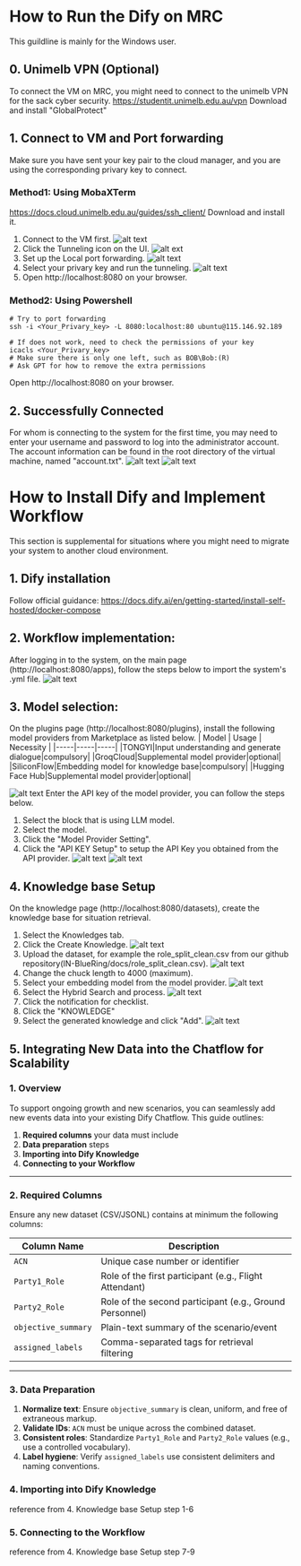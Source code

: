 # How to Run the Dify on MRC
This guildline is mainly for the Windows user.

## 0. Unimelb VPN (Optional)

To connect the VM on MRC, you might need to connect to the unimelb VPN for the sack cyber security.
https://studentit.unimelb.edu.au/vpn
Download and install "GlobalProtect"

## 1. Connect to VM and Port forwarding
Make sure you have sent your key pair to the cloud manager, and you are using the corresponding privary key to connect.

### Method1: Using MobaXTerm
https://docs.cloud.unimelb.edu.au/guides/ssh_client/
Download and install it.
1. Connect to the VM first.
![alt text](https://github.com/FEIT-COMP90082-2025-SM1/IN-BlueRing/blob/main/src/docker/image-4.png)
1. Click the Tunneling icon on the UI. ![alt ext](https://github.com/FEIT-COMP90082-2025-SM1/IN-BlueRing/blob/main/src/docker/image.png)
2. Set up the Local port forwarding. ![alt text](https://github.com/FEIT-COMP90082-2025-SM1/IN-BlueRing/blob/main/src/docker/image-1.png)
3. Select your privary key and run the tunneling. ![alt text](https://github.com/FEIT-COMP90082-2025-SM1/IN-BlueRing/blob/main/src/docker/image-2.png)
4. Open http://localhost:8080 on your browser.

### Method2: Using Powershell
```shell
# Try to port forwarding
ssh -i <Your_Privary_key> -L 8080:localhost:80 ubuntu@115.146.92.189

# If does not work, need to check the permissions of your key
icacls <Your_Privary_key>
# Make sure there is only one left, such as BOB\Bob:(R)
# Ask GPT for how to remove the extra permissions
```
Open http://localhost:8080 on your browser.

## 2. Successfully Connected
For whom is connecting to the system for the first time, you may need to enter your username and password to log into the administrator account. The account information can be found in the root directory of the virtual machine, named "account.txt".
![alt text](https://github.com/FEIT-COMP90082-2025-SM1/IN-BlueRing/blob/main/src/docker/image-5.png)
![alt text](https://github.com/FEIT-COMP90082-2025-SM1/IN-BlueRing/blob/main/src/docker/image-3.png)


# How to Install Dify and Implement Workflow

This section is supplemental for situations where you might need to migrate your system to another cloud environment.

## 1. Dify installation

Follow official guidance:
https://docs.dify.ai/en/getting-started/install-self-hosted/docker-compose

## 2. Workflow implementation:

After logging in to the system, on the main page (http://localhost:8080/apps), follow the steps below to import the system's .yml file.
![alt text](https://github.com/FEIT-COMP90082-2025-SM1/IN-BlueRing/blob/main/src/docker/image-6.png)

## 3. Model selection:

On the plugins page (http://localhost:8080/plugins), install the following model providers from Marketplace as listed below.
| Model | Usage | Necessity |
|-----|-----|-----|
|TONGYI|Input understanding and generate dialogue|compulsory|
|GroqCloud|Supplemental model provider|optional|
|SiliconFlow|Embedding model for knowledge base|compulsory|
|Hugging Face Hub|Supplemental model provider|optional|

![alt text](https://github.com/FEIT-COMP90082-2025-SM1/IN-BlueRing/blob/main/src/docker/image-7.png)
Enter the API key of the model provider, you can follow the steps below.
1. Select the block that is using LLM model.
2. Select the model.
3. Click the "Model Provider Setting".
4. Click the "API KEY Setup" to setup the API Key you obtained from the API provider.
![alt text](https://github.com/FEIT-COMP90082-2025-SM1/IN-BlueRing/blob/main/src/docker/image-8.png)
![alt text](https://github.com/FEIT-COMP90082-2025-SM1/IN-BlueRing/blob/main/src/docker/image-9.png)

## 4. Knowledge base Setup

On the knowledge page (http://localhost:8080/datasets), create the knowledge base for situation retrieval.
1. Select the Knowledges tab.
2. Click the Create Knowledge.
![alt text](https://github.com/FEIT-COMP90082-2025-SM1/IN-BlueRing/blob/main/src/docker/image-10.png)
3. Upload the dataset, for example the role_split_clean.csv from our github repository(IN-BlueRing/docs/role_split_clean.csv). 
![alt text](https://github.com/FEIT-COMP90082-2025-SM1/IN-BlueRing/blob/main/src/docker/image-11.png)
4. Change the chuck length to 4000 (maximum).
5. Select your embedding model from the model provider.
![alt text](https://github.com/FEIT-COMP90082-2025-SM1/IN-BlueRing/blob/main/src/docker/image-12.png)
6. Select the Hybrid Search and process.
![alt text](https://github.com/FEIT-COMP90082-2025-SM1/IN-BlueRing/blob/main/src/docker/image-13.png)
7. Click the notification for checklist.
8. Click the "KNOWLEDGE"
9. Select the generated knowledge and click "Add".
![alt text](https://github.com/FEIT-COMP90082-2025-SM1/IN-BlueRing/blob/main/src/docker/image-14.png)


## 5. Integrating New Data into the Chatflow for Scalability

### 1. Overview
To support ongoing growth and new scenarios, you can seamlessly add new events data into your existing Dify Chatflow. This guide outlines:
1. **Required columns** your data must include  
2. **Data preparation** steps  
3. **Importing into Dify Knowledge**  
4. **Connecting to your Workflow**  

---

### 2. Required Columns
Ensure any new dataset (CSV/JSONL) contains at minimum the following columns:

| Column Name         | Description                                         |
|---------------------|-----------------------------------------------------|
| `ACN`               | Unique case number or identifier                    |
| `Party1_Role`       | Role of the first participant (e.g., Flight Attendant) |
| `Party2_Role`       | Role of the second participant (e.g., Ground Personnel) |
| `objective_summary` | Plain-text summary of the scenario/event            |
| `assigned_labels`   | Comma-separated tags for retrieval filtering        |

---

### 3. Data Preparation
1. **Normalize text**: Ensure `objective_summary` is clean, uniform, and free of extraneous markup.  
2. **Validate IDs**: `ACN` must be unique across the combined dataset.  
3. **Consistent roles**: Standardize `Party1_Role` and `Party2_Role` values (e.g., use a controlled vocabulary).  
4. **Label hygiene**: Verify `assigned_labels` use consistent delimiters and naming conventions.  

### 4. Importing into Dify Knowledge
reference from 4. Knowledge base Setup step 1-6
### 5. Connecting to the Workflow
reference from 4. Knowledge base Setup step 7-9